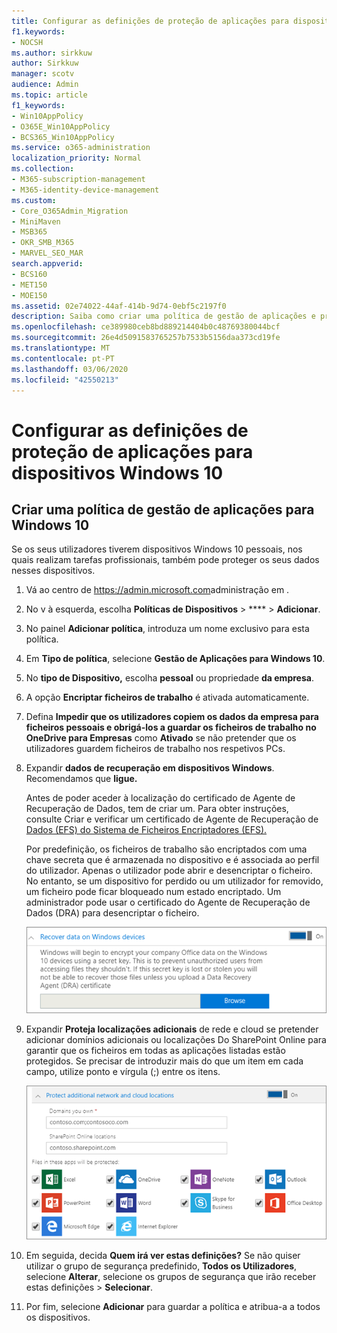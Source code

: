 ```yaml
---
title: Configurar as definições de proteção de aplicações para dispositivos Windows 10
f1.keywords:
- NOCSH
ms.author: sirkkuw
author: Sirkkuw
manager: scotv
audience: Admin
ms.topic: article
f1_keywords:
- Win10AppPolicy
- O365E_Win10AppPolicy
- BCS365_Win10AppPolicy
ms.service: o365-administration
localization_priority: Normal
ms.collection:
- M365-subscription-management
- M365-identity-device-management
ms.custom:
- Core_O365Admin_Migration
- MiniMaven
- MSB365
- OKR_SMB_M365
- MARVEL_SEO_MAR
search.appverid:
- BCS160
- MET150
- MOE150
ms.assetid: 02e74022-44af-414b-9d74-0ebf5c2197f0
description: Saiba como criar uma política de gestão de aplicações e proteja ficheiros de trabalho nos dispositivos pessoais do Windows 10 dos seus utilizadores.
ms.openlocfilehash: ce389980ceb8bd889214404b0c48769380044bcf
ms.sourcegitcommit: 26e4d5091583765257b7533b5156daa373cd19fe
ms.translationtype: MT
ms.contentlocale: pt-PT
ms.lasthandoff: 03/06/2020
ms.locfileid: "42550213"
---
```

# <a name="set-application-protection-settings-for-windows-10-devices"></a>Configurar as definições de proteção de aplicações para dispositivos Windows 10

## <a name="create-an-app-management-policy-for-windows-10"></a>Criar uma política de gestão de aplicações para Windows 10

Se os seus utilizadores tiverem dispositivos Windows 10 pessoais, nos quais realizam tarefas profissionais, também pode proteger os seus dados nesses dispositivos.
  
1. Vá ao centro de <a href="https://go.microsoft.com/fwlink/p/?linkid=837890" target="_blank">https://admin.microsoft.com</a>administração em . 
    
2. No v à esquerda, escolha **Políticas de Dispositivos** \> **** \> **Adicionar**.

3. No painel **Adicionar política**, introduza um nome exclusivo para esta política. 
    
4. Em **Tipo de política**, selecione **Gestão de Aplicações para Windows 10**.
    
5. No **tipo de Dispositivo,** escolha **pessoal** ou propriedade **da empresa**.
    
6. A opção **Encriptar ficheiros de trabalho** é ativada automaticamente. 
    
7. Defina **Impedir que os utilizadores copiem os dados da empresa para ficheiros pessoais e obrigá-los a guardar os ficheiros de trabalho no OneDrive para Empresas** como **Ativado** se não pretender que os utilizadores guardem ficheiros de trabalho nos respetivos PCs. 
    
9. Expandir **dados de recuperação em dispositivos Windows**. Recomendamos que **ligue.**
    
    Antes de poder aceder à localização do certificado de Agente de Recuperação de Dados, tem de criar um. Para obter instruções, consulte Criar e verificar um certificado de Agente de Recuperação de [Dados (EFS) do Sistema de Ficheiros Encriptadores (EFS).](https://go.microsoft.com/fwlink/p/?linkid=853700)
    
    Por predefinição, os ficheiros de trabalho são encriptados com uma chave secreta que é armazenada no dispositivo e é associada ao perfil do utilizador. Apenas o utilizador pode abrir e desencriptar o ficheiro. No entanto, se um dispositivo for perdido ou um utilizador for removido, um ficheiro pode ficar bloqueado num estado encriptado. Um administrador pode usar o certificado do Agente de Recuperação de Dados (DRA) para desencriptar o ficheiro.
    
    ![Browse to Data Recovery Agent certificate.](../media/7d7d664f-b72f-4293-a3e7-d0fa7371366c.png)
  
10. Expandir **Proteja localizações adicionais** de rede e cloud se pretender adicionar domínios adicionais ou localizações Do SharePoint Online para garantir que os ficheiros em todas as aplicações listadas estão protegidos. Se precisar de introduzir mais do que um item em cada campo, utilize ponto e vírgula (;) entre os itens.
    
    ![Expand Protect additional network and cloud locations, and enter domains or SharePoint Online sites you own.](../media/7afaa0c7-ba53-456d-8c61-312c45e09625.png)
  
11. Em seguida, decida **Quem irá ver estas definições?** Se não quiser utilizar o grupo de segurança predefinido, **Todos os Utilizadores**, selecione **Alterar**, selecione os grupos de segurança que irão receber estas definições \> **Selecionar**.
    
12. Por fim, selecione **Adicionar** para guardar a política e atribua-a a todos os dispositivos. 
